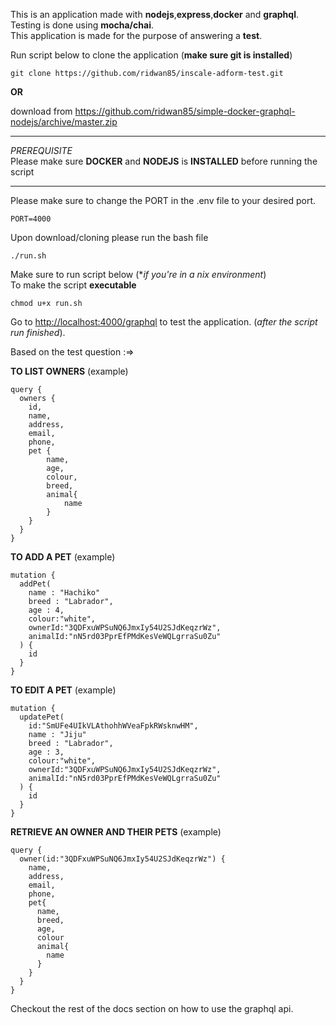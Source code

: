 This is an application made with **nodejs**,**express**,**docker** and **graphql**.  
Testing is done using **mocha/chai**.  
This application is made for the purpose of answering a **test**.  

Run script below to clone the application (**make sure git is installed**)
```
git clone https://github.com/ridwan85/inscale-adform-test.git
```
**OR** 

download from <https://github.com/ridwan85/simple-docker-graphql-nodejs/archive/master.zip> 

_________________________________________________________________________________________________
*PREREQUISITE*  
Please make sure **DOCKER** and **NODEJS** is **INSTALLED** before running the script

-------------------------------------------------------------------------------------------------
Please make sure to change the PORT in the .env file to your desired port.  
```
PORT=4000
```  

Upon download/cloning please run the bash file 
```
./run.sh
```
Make sure to run script below (**if you're in a *nix environment**)  
To make the script **executable**  
```
chmod u+x run.sh 
```

Go to <http://localhost:4000/graphql> to test the application. (*after the script run finished*).


Based on the test question :=>  

**TO LIST OWNERS** (example)
```
query {
  owners {
    id,
    name,
    address,
    email,
    phone,
    pet {
        name,
        age,
        colour,
        breed,
        animal{
            name
        }
    }
  }
}
```
**TO ADD A PET** (example)
```
mutation {
  addPet(
    name : "Hachiko"
    breed : "Labrador",
    age : 4,
    colour:"white",
    ownerId:"3QDFxuWPSuNQ6JmxIy54U2SJdKeqzrWz",
    animalId:"nN5rd03PprEfPMdKesVeWQLgrraSu0Zu"
  ) {
    id
  }
}
```
**TO EDIT A PET** (example)
```
mutation {
  updatePet(
    id:"SmUFe4UIkVLAthohhWVeaFpkRWsknwHM",
    name : "Jiju"
    breed : "Labrador",
    age : 3,
    colour:"white",
    ownerId:"3QDFxuWPSuNQ6JmxIy54U2SJdKeqzrWz",
    animalId:"nN5rd03PprEfPMdKesVeWQLgrraSu0Zu"
  ) {
    id
  }
}
```
**RETRIEVE AN OWNER AND THEIR PETS** (example)
```
query {
  owner(id:"3QDFxuWPSuNQ6JmxIy54U2SJdKeqzrWz") {
    name,
    address,
    email,
    phone,
    pet{
      name,
      breed,
      age,
      colour
      animal{
        name
      }
    }
  }
}
```

Checkout the rest of the docs section on how to use the graphql api.  
